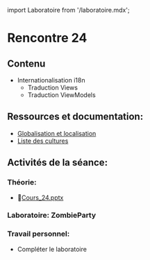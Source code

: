 import Laboratoire from '/laboratoire.mdx';

# Rencontre 24

## Contenu
- Internationalisation i18n 
  - Traduction Views
  - Traduction ViewModels

## Ressources et documentation: 
- [Globalisation et localisation](https://docs.microsoft.com/en-us/aspnet/core/fundamentals/localization?view=aspnetcore-5.0) 
- [Liste des cultures](https://docwiki.embarcadero.com/RADStudio/Sydney/en/Language_Culture_Names,_Codes,_and_ISO_Values)

## Activités de la séance: 

### Théorie:  
- 🔗[Cours_24.pptx](https://cegepedouardmontpetit.sharepoint.com/:p:/s/CMT420InformatiqueComitesCours-3W6/ER7ZV4gj_OJIpJSYzifXDnIB158S0FerqApWZz3VDOn1dw?e=FBvbym)

### Laboratoire: ZombieParty 
<Laboratoire nom="10XX-S24_Lab1_i18n_2"/>

### Travail personnel:
- Compléter le laboratoire 
